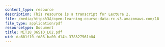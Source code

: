 ```yaml
---
content_type: resource
description: This resource is a transcript for Lecture 2.
file: /media/https%3A/open-learning-course-data-rc.s3.amazonaws.com/18-06-linear-algebra-spring-2010/da601f10fd86ba00d14b378327561b84_MIT18_06S10_L02.pdf
file_type: application/pdf
resourcetype: Document
title: MIT18_06S10_L02.pdf
uid: da601f10-fd86-ba00-d14b-378327561b84
---
```

